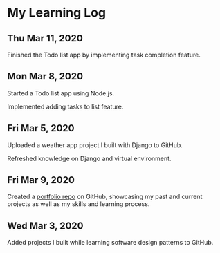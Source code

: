# My Learning Log

## Thu Mar 11, 2020
Finished the Todo list app by implementing task completion feature.

## Mon Mar 8, 2020
Started a Todo list app using Node.js.

Implemented adding tasks to list feature.

## Fri Mar 5, 2020
Uploaded a weather app project I built with Django to GitHub.

Refreshed knowledge on Django and virtual environment.

## Fri Mar 9, 2020
Created a [portfolio repo](https://github.com/lanyshi/portfolio) on GitHub, showcasing my past and current projects as well as my skills and learning process.

## Wed Mar 3, 2020
Added projects I built while learning software design patterns to GitHub.